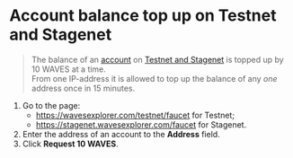 # Account balance top up on Testnet and Stagenet

> The balance of an [account](/en/blockchain/account/) on [Testnet and Stagenet](/en/blockchain/blockchain-network/) is topped up by 10 WAVES at a time. <br>From one IP-address it is allowed to top up the balance of any _one_ address once in 15 minutes.

1. Go to the page:
   * <https://wavesexplorer.com/testnet/faucet> for Testnet;
   * <https://stagenet.wavesexplorer.com/faucet> for Stagenet.
2. Enter the address of an account to the **Address** field.
3. Click **Request 10 WAVES**.
